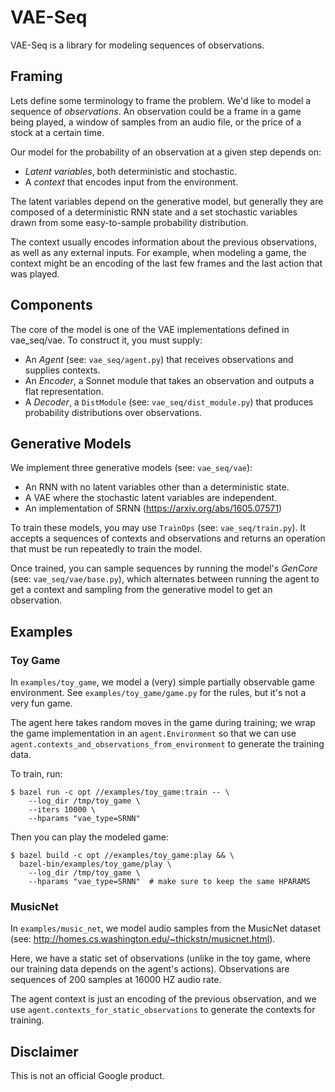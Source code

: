 # VAE-Seq

VAE-Seq is a library for modeling sequences of observations.

## Framing

Lets define some terminology to frame the problem. We'd like to model
a sequence of *observations*. An observation could be a frame in a
game being played, a window of samples from an audio file, or the
price of a stock at a certain time.

Our model for the probability of an observation at a given step depends on:

  * *Latent variables*, both deterministic and stochastic.
  * A *context* that encodes input from the environment.

The latent variables depend on the generative model, but generally
they are composed of a deterministic RNN state and a set stochastic
variables drawn from some easy-to-sample probability distribution.

The context usually encodes information about the previous
observations, as well as any external inputs. For example, when
modeling a game, the context might be an encoding of the last few
frames and the last action that was played.

## Components

The core of the model is one of the VAE implementations defined in
vae_seq/vae. To construct it, you must supply:

  * An *Agent* (see: `vae_seq/agent.py`) that receives observations
    and supplies contexts.
  * An *Encoder*, a Sonnet module that takes an observation and
    outputs a flat representation.
  * A *Decoder*, a `DistModule` (see: `vae_seq/dist_module.py`) that
    produces probability distributions over observations.

## Generative Models

We implement three generative models (see: `vae_seq/vae`):

  * An RNN with no latent variables other than a deterministic state.
  * A VAE where the stochastic latent variables are independent.
  * An implementation of SRNN (https://arxiv.org/abs/1605.07571)

To train these models, you may use `TrainOps` (see:
`vae_seq/train.py`). It accepts a sequences of contexts and
observations and returns an operation that must be run repeatedly to
train the model.

Once trained, you can sample sequences by running the model's
*GenCore* (see: `vae_seq/vae/base.py`), which alternates between
running the agent to get a context and sampling from the generative
model to get an observation.


## Examples

### Toy Game

In `examples/toy_game`, we model a (very) simple partially observable
game environment. See `examples/toy_game/game.py` for the rules, but
it's not a very fun game.

The agent here takes random moves in the game during
training; we wrap the game implementation in an `agent.Environment` so
that we can use `agent.contexts_and_observations_from_environment` to
generate the training data.

To train, run:
```shell
$ bazel run -c opt //examples/toy_game:train -- \
    --log_dir /tmp/toy_game \
    --iters 10000 \
    --hparams "vae_type=SRNN"
```

Then you can play the modeled game:
```shell
$ bazel build -c opt //examples/toy_game:play && \
  bazel-bin/examples/toy_game/play \
    --log_dir /tmp/toy_game \
    --hparams "vae_type=SRNN"  # make sure to keep the same HPARAMS
```

### MusicNet

In `examples/music_net`, we model audio samples from the MusicNet
dataset (see: http://homes.cs.washington.edu/~thickstn/musicnet.html).

Here, we have a static set of observations (unlike in the toy game,
where our training data depends on the agent's actions). Observations
are sequences of 200 samples at 16000 HZ audio rate.

The agent context is just an encoding of the previous observation, and
we use `agent.contexts_for_static_observations` to generate the
contexts for training.

## Disclaimer

This is not an official Google product.

